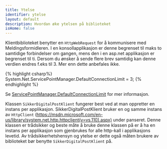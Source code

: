 ```yaml
---
title: Ytelse
identifier: ytelse
layout: default
description: Hvordan øke ytelsen på biblioteket
isHome: false
---
```


Klientbiblioteket benytter en `HttpWebRequest` for å kommunisere med Meldingsformidleren. I en konsollapplikasjon er denne begrenset til maks to samtidige forbindelser om gangen, mens den i en asp.net applikasjon er begrenset til ti. Dersom du ønsker å sende flere brev samtidig kan denne verdien endres f.eks til 3. Mer enn dette anbefales ikke.

{% highlight csharp%}
System.Net.ServicePointManager.DefaultConnectionLimit = 3;
{% endhighlight %}

Se [ServicePointManager.DefaultConnectionLimit](http://msdn.microsoft.com/en-us/library/system.net.servicepointmanager.defaultconnectionlimit(v=vs.110).aspx) for mer informasjon.

Klassen `SikkerDigitalPostKlient` fungerer best ved at man oppretter en instans per applikasjon. SikkerDigitalPostKlient bruker en og samme instans av `HttpClient` (https://msdn.microsoft.com/en-us/library/system.net.http.httpclient(v=vs.110).aspx) under panseret. Denne klassen er trådsikker og beste måte å bruke denne klassen på er å ha en instans per applikasjon som gjenbrukes for alle http-kall i applikasjons levetid. Av trådsikkerhetshensyn og ytelse er dette også måten brukere av biblioteket bør benytte `SikkerDigitalPostKlient` på.
